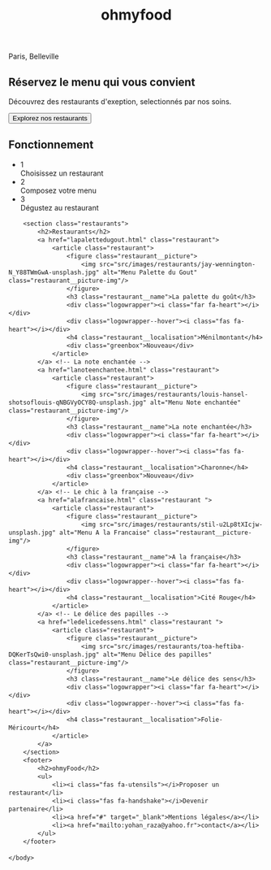 <!DOCTYPE html >
<html lang="fr">
	<head>		
		<meta charset="utf-8">
		<link rel="stylesheet" type="text/css" href="./css/style.css">
		<link href="http://fr.allfont.net/allfont.css?fonts=montserrat" rel="stylesheet" type="text/css" />
		<meta name="viewport" content="width=device-width, initial-scale=1">
		<script src="https://kit.fontawesome.com/ea2e75a39e.js" crossorigin="anonymous"></script>
		<title>Oh my Food</title>
    </head>
    <body>
		<div id="loader">
			<div class="spin"></div>
		</div>
    	<header>
    		<h1>ohmyfood</h1>
        </header>
        <section class=localisation>
            <div class=curent_loc><i class="fas fa-map-marker-alt"></i>Paris, Belleville</div>
            <h2>Réservez le menu qui vous convient</h2>
            <p>Découvrez des restaurants d'exeption, selectionnés par nos soins.</p>
            <button class="button--explorer">Explorez nos restaurants</button>
        </section>
        <section class="fonctionnement">
            <h2>Fonctionnement</h2>
            <ul>
                <li><div class="fonctionnement__dot">1</div><i class="fas fa-mobile-alt"></i><div class="fonctionnement__step">Choisissez un restaurant</div></li>
                <li><div class="fonctionnement__dot">2</div><i class="fas fa-list-ul"></i><div class="fonctionnement__step">Composez votre menu</div></li>
                <li><div class="fonctionnement__dot">3</div><i class="fas fa-store"></i><div class="fonctionnement__step">Dégustez au restaurant</div></li>
            </ul>
		</section>
		
    	<section class="restaurants">
            <h2>Restaurants</h2>
    		<a href="lapalettedugout.html" class="restaurant">
    			<article class="restaurant">
					<figure class="restaurant__picture">
						<img src="src/images/restaurants/jay-wennington-N_Y88TWmGwA-unsplash.jpg" alt="Menu Palette du Gout" class="restaurant__picture-img"/>
					</figure>
					<h3 class="restaurant__name">La palette du goût</h3>
					<div class="logowrapper"><i class="far fa-heart"></i></div>
					<div class="logowrapper--hover"><i class="fas fa-heart"></i></div>
					<h4 class="restaurant__localisation">Ménilmontant</h4>
					<div class="greenbox">Nouveau</div>
                </article>
    		</a> <!-- La note enchantée -->
    		<a href="lanoteenchantee.html" class="restaurant">
				<article class="restaurant">
					<figure class="restaurant__picture">
						<img src="src/images/restaurants/louis-hansel-shotsoflouis-qNBGVyOCY8Q-unsplash.jpg" alt="Menu Note enchantée" class="restaurant__picture-img"/>
					</figure>
					<h3 class="restaurant__name">La note enchantée</h3>
					<div class="logowrapper"><i class="far fa-heart"></i></div>
					<div class="logowrapper--hover"><i class="fas fa-heart"></i></div>
					<h4 class="restaurant__localisation">Charonne</h4>
					<div class="greenbox">Nouveau</div>
				</article>
    		</a> <!-- Le chic à la française -->
    		<a href="alafrancaise.html" class="restaurant ">
    			<article class="restaurant">
					<figure class="restaurant__picture">
						<img src="src/images/restaurants/stil-u2Lp8tXIcjw-unsplash.jpg" alt="Menu A la Francaise" class="restaurant__picture-img"/>
					</figure>
					<h3 class="restaurant__name">A la française</h3>
					<div class="logowrapper"><i class="far fa-heart"></i></div>
					<div class="logowrapper--hover"><i class="fas fa-heart"></i></div>
					<h4 class="restaurant__localisation">Cité Rouge</h4>
				</article>	
			</a> <!-- Le délice des papilles -->
    		<a href="ledelicedessens.html" class="restaurant ">
    			<article class="restaurant">
					<figure class="restaurant__picture">
						<img src="src/images/restaurants/toa-heftiba-DQKerTsQwi0-unsplash.jpg" alt="Menu Délice des papilles" class="restaurant__picture-img"/>
					</figure>
					<h3 class="restaurant__name">Le délice des sens</h3>
					<div class="logowrapper"><i class="far fa-heart"></i></div>
					<div class="logowrapper--hover"><i class="fas fa-heart"></i></div>
					<h4 class="restaurant__localisation">Folie-Méricourt</h4>
				</article>
    		</a> 
    	</section>
    	<footer>
			<h2>ohmyFood</h2>
    		<ul>
                <li><i class="fas fa-utensils"></i>Proposer un restaurant</li>
                <li><i class="fas fa-handshake"></i>Devenir partenaire</li>
				<li><a href="#" target="_blank">Mentions légales</a></li>
                <li><a href="mailto:yohan_raza@yahoo.fr">contact</a></li>
			</ul>
    	</footer>	

    </body>


</html>